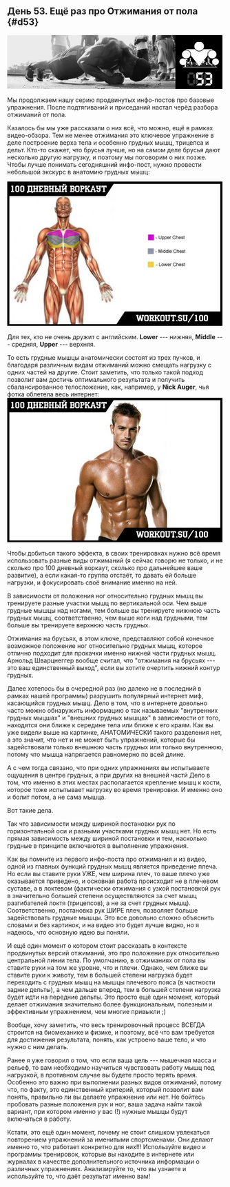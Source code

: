 ## День 53. Ещё раз про Отжимания от пола {#d53}

![](src/img/53.jpg)

Мы продолжаем нашу серию продвинутых инфо-постов про базовые упражнения. После подтягиваний и приседаний настал черёд разбора отжиманий от пола. 

Казалось бы мы уже рассказали о них всё, что можно, ещё в рамках видео-обзора. Тем не менее отжимания это ключевое упражнение в деле построение верха тела и особенно грудных мышц, трицепса и дельт. Кто-то скажет, что брусья лучше, но на самом деле брусья дают несколько другую нагрузку, и поэтому мы поговорим о них позже.
Чтобы лучше понимать сегодняшний инфо-пост, нужно провести небольшой экскурс в анатомию грудных мышц:

![](src/img/53-1.jpg)

Для тех, кто не очень дружит с английским. **Lower** --- нижняя, **Middle** --- средняя, **Upper** --- верхняя. 

То есть грудные мышцы анатомически состоят из трех пучков, и благодаря различным видам отжиманий можно смещать нагрузку с одних частей на другие. Стоит заметить, что только такой подход позволит вам достичь оптимального результата и получить сбалансированное телосложение, как, например, у **Nick Auger**, чья фотка облетела весь интернет:
![](src/img/53-2.jpg)

Чтобы добиться такого эффекта, в своих тренировках нужно всё время использовать разные виды отжиманий (я сейчас говорю не только, и не сколько про 100 дневный воркаут, сколько про дальнейшее ваше развитие), а если какая-то группа отстаёт, то давать ей больше нагрузки, и фокусировать своё внимание именно на ней. 

В зависимости от положения ног относительно грудных мышц вы тренируете разные участки мышц по вертикальной оси. Чем выше грудные мышцы над ногами, тем больше вы тренируете нижнюю часть грудных мышц, соответственно, чем выше ноги над грудными, тем больше вы тренируете верхнюю часть грудных. 

Отжимания на брусьях, в этом ключе, представляют собой конечное возможное положение ног относительно грудных мышц, которое отлично подходит для прокачки именно нижней части грудных мышц. Арнольд Шварцнеггер вообще считал, что "отжимания на брусьях --- это ваш единственный выход", если вы хотите очертить нижний контур грудных. 

Далее хотелось бы в очередной раз (но далеко не в последний в рамках нашей программы) разрушить популярный интернет миф, касающийся грудных мышц. Дело в том, что в интернете довольно часто можно обнаружить информацию о так называемых "внутренних грудных мыцшах" и "внешних грудных мышцах" в зависимости от того, находятся они ближе к середине тела или ближе к его краям. Как вы уже видели выше на картинке, АНАТОМИЧЕСКИ такого разделения нет, а это значит, что нет и не может быть упражнений, которые бы задействовали только внешнюю часть грудных или только внутреннюю, потому что мышца напрягается равномерно по всей длине. 

А с чем тогда связано, что при одних упражнениях вы испытываете ощущения в центре грудных, а при других на внешней частй Дело в том, что именно в этих местах располагается крепление мышц к кости, которое тоже испытывает нагрузку во время тренировки. И именно оно и болит потом, а не сама мышца. 

Вот такие дела. 

Так что зависимости между шириной постановки рук по горизонтальной оси и разными участками грудных мышц нет. Но есть прямая зависимость между шириной постановки и тем, насколько грудные в принципе включаются в выполнение упражнения. 

Как вы помните из первого инфо-поста про отжимания и из видео, одной из главных функций грудных мышц является приведение плеча. Но если вы ставите руки УЖЕ, чем ширина плеч, то ваше плечо уже оказывается приведено, и основная работа происходит не в плечевом суставе, а в локтевом (фактически отжимания с узкой постановкой рук в значительно большей степени осуществляются за счет мышц разгибателей локтя (трицепсов), а не за счет грудных мышц). Соответственно, постановка рук ШИРЕ плеч, позволяет больше задействовать грудные мышцы. Это все довольно сложно объяснить словами и без картинок, и на видео это будет лучше видно, но я надеюсь, что основную идею вы поняли. 

И ещё один момент о котором стоит рассказать в контексте продвинутых версий отжиманий, это про положение рук относительно центральной линии тела. По умолчанию, в отжиманиях от пола вы ставите руки на том же уровне, что и плечи. Однако, чем ближе вы ставите руки к животу, тем в большей степени нагрузка будет переходить с грудных мышц на мышцы плечевого пояса (в частности задние дельты), а чем дальше вперед, тем в большей степени нагрузка будет идти на передние дельты. Это просто ещё один момент, который делает отжимания значительно более функциональным, полезным и эффективным упражнением, чем многие привыкли ;) 

Вообще, хочу заметить, что весь тренировочный процесс ВСЕГДА строится на биомеханике и физике, и поэтому, всё что вам требуется для достижения результата, понять, как устроено ваше тело, и что нужно с ним делать. 

Ранее я уже говорил о том, что если ваша цель --- мышечная масса и рельеф, то вам необходимо научиться чувствовать работу мышц под нагрузкой, в противном случае вы будете просто терять время. Особенно это важно при выполнении разных видов отжиманий, потому что, по факту, это единственный критерий, который позволит вам понять, правильно ли вы делаете упражнение или нет. Не бойтесь пробовать разные положения рук и ног, ваша задача найти такой вариант, при котором именно у вас (!) нужные мышцы будут включаться в работу. 

Кстати, это ещё один момент, почему не стоит слишком увлекаться повторением упражнений за именитыми спортсменами. Они делают именно то, что работает конкретно для них!!! Используйте видео и программы тренировок, которые вы находите в интернете или журналах в качестве дополнительного источника информации о различных упражнениях. Анализируйте то, что вы узнаете и используйте то, что даёт результат именно вам! 

